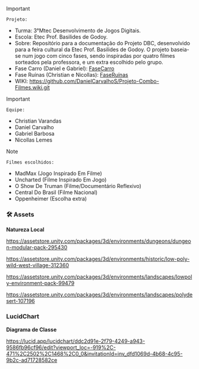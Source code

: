 
>[!Important]
 > `Projeto:`
>- Turma: 3°Mtec Desenvolvimento de Jogos Digitais.
>- Escola: Etec Prof. Basilides de Godoy.
>- Sobre: Repositório para a documentação do Projeto DBC, desenvolvido para a feira cultural da Etec Prof. Basilides de Godoy. O projeto baseia-se num jogo com cinco fases, sendo inspiradas por quatro filmes sorteados pela professora, e um extra escolhido pelo grupo.
>- Fase Carro (Daniel e Gabriel): [FaseCarro](https://drive.google.com/drive/folders/1F7xRVs-3EAE4ORgSiO7XcHsLwjEoci6Z?usp=drive_link)
>- Fase Ruínas (Christian e Nicollas): [FaseRuínas](https://drive.google.com/drive/folders/1GxQgzUnqQJaYzf7Q5wHLlq-2SxpJOeVZ?usp=drive_link)
>- WIKI: https://github.com/DanielCarvalhoS/Projeto-Combo-Filmes.wiki.git

>[!Important]
 > `Equipe:`
>- Christian Varandas
>- Daniel Carvalho
>- Gabriel Barbosa
>- Nicollas Lemes

>[!NOTE]
 >`Filmes escolhidos:`
>- MadMax (Jogo Inspirado Em Filme)
>- Uncharted (Filme Inspirado Em Jogo)
>- O Show De Truman (Filme/Documentário Reflexivo)
>- Central Do Brasil (Filme Nacional)
>- Oppenheimer (Escolha extra)


### 🛠️ Assets

**Natureza Local**

https://assetstore.unity.com/packages/3d/environments/dungeons/dungeon-modular-pack-295430

https://assetstore.unity.com/packages/3d/environments/historic/low-poly-wild-west-village-312360

https://assetstore.unity.com/packages/3d/environments/landscapes/lowpoly-environment-pack-99479

https://assetstore.unity.com/packages/3d/environments/landscapes/polydesert-107196

### LucidChart

**Diagrama de Classe**

https://lucid.app/lucidchart/ddc2d91e-2f79-4249-a943-9586fb96cf96/edit?viewport_loc=-919%2C-471%2C2502%2C1468%2C0_0&invitationId=inv_dfd1069d-4b68-4c95-9b2c-ad71728582ce
